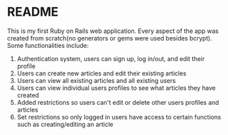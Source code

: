 # README

This is my first Ruby on Rails web application. Every aspect of the app was created from scratch(no generators or gems were used besides bcrypt). 
Some functionalities include:
1. Authentication system, users can sign up, log in/out, and edit their profile
2. Users can create new articles and edit their existing articles
3. Users can view all existing articles and all existing users
4. Users can view individual users profiles to see what articles they have created
5. Added restrictions so users can't edit or delete other users profiles and articles
6. Set restrictions so only logged in users have access to certain functions such as creating/editing an article